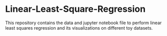 # Linear-Least-Square-Regression

This repository contains the data and jupyter notebook file to perform linear least squares regression and its visualizations on different toy datasets.  
